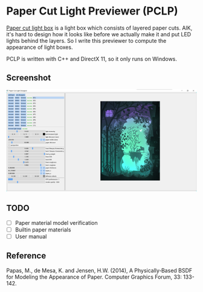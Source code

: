 # Paper Cut Light Previewer (PCLP)

[Paper cut light box](https://www.google.com/search?q=paper+cut+light+box&tbm=isch) is a light box which consists of layered paper cuts. AIK, it's hard to design how it looks like before we actually make it and put LED lights behind the layers. So I write this previewer to compute the appearance of light boxes.

PCLP is written with C++ and DirectX 11, so it only runs on Windows.

## Screenshot

![pic](./doc/0.png)

## TODO

- [ ] Paper material model verification
- [ ] Builtin paper materials
- [ ] User manual

## Reference

Papas, M., de Mesa, K. and Jensen, H.W. (2014), A Physically‐Based BSDF for Modeling the Appearance of Paper. Computer Graphics Forum, 33: 133-142.

